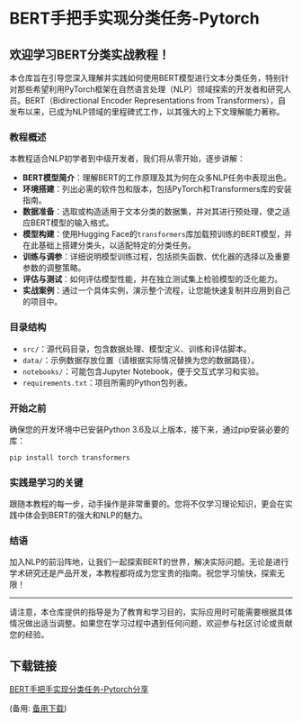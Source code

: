 # BERT手把手实现分类任务-Pytorch

## 欢迎学习BERT分类实战教程！

本仓库旨在引导您深入理解并实践如何使用BERT模型进行文本分类任务，特别针对那些希望利用PyTorch框架在自然语言处理（NLP）领域探索的开发者和研究人员。BERT（Bidirectional Encoder Representations from Transformers），自发布以来，已成为NLP领域的里程碑式工作，以其强大的上下文理解能力著称。

### 教程概述

本教程适合NLP初学者到中级开发者，我们将从零开始，逐步讲解：

- **BERT模型简介**：理解BERT的工作原理及其为何在众多NLP任务中表现出色。
- **环境搭建**：列出必需的软件包和版本，包括PyTorch和Transformers库的安装指南。
- **数据准备**：选取或构造适用于文本分类的数据集，并对其进行预处理，使之适应BERT模型的输入格式。
- **模型构建**：使用Hugging Face的`transformers`库加载预训练的BERT模型，并在此基础上搭建分类头，以适配特定的分类任务。
- **训练与调参**：详细说明模型训练过程，包括损失函数、优化器的选择以及重要参数的调整策略。
- **评估与测试**：如何评估模型性能，并在独立测试集上检验模型的泛化能力。
- **实战案例**：通过一个具体实例，演示整个流程，让您能快速复制并应用到自己的项目中。

### 目录结构

- `src/`：源代码目录，包含数据处理、模型定义、训练和评估脚本。
- `data/`：示例数据存放位置（请根据实际情况替换为您的数据路径）。
- `notebooks/`：可能包含Jupyter Notebook，便于交互式学习和实验。
- `requirements.txt`：项目所需的Python包列表。

### 开始之前

确保您的开发环境中已安装Python 3.6及以上版本，接下来，通过pip安装必要的库：

```bash
pip install torch transformers
```

### 实践是学习的关键

跟随本教程的每一步，动手操作是非常重要的。您将不仅学习理论知识，更会在实践中体会到BERT的强大和NLP的魅力。

### 结语

加入NLP的前沿阵地，让我们一起探索BERT的世界，解决实际问题。无论是进行学术研究还是产品开发，本教程都将成为您宝贵的指南。祝您学习愉快，探索无限！

---

请注意，本仓库提供的指导是为了教育和学习目的，实际应用时可能需要根据具体情况做出适当调整。如果您在学习过程中遇到任何问题，欢迎参与社区讨论或贡献您的经验。

## 下载链接
[BERT手把手实现分类任务-Pytorch分享](https://pan.quark.cn/s/6af587ffc2c8) 

(备用: [备用下载](https://pan.baidu.com/s/1n1rE-mSEMIM-GeprGCJniQ?pwd=1234))
